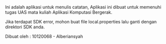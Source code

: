Ini adalah aplikasi untuk menulis catatan, Aplikasi ini dibuat untuk memenuhi tugas UAS mata kuliah Aplikasi Komputasi Bergerak.

Jika terdapat SDK error, mohon buat file local.properties lalu ganti dengan direktori SDK anda.

Dibuat oleh :
10120068 - Alberiansyah
